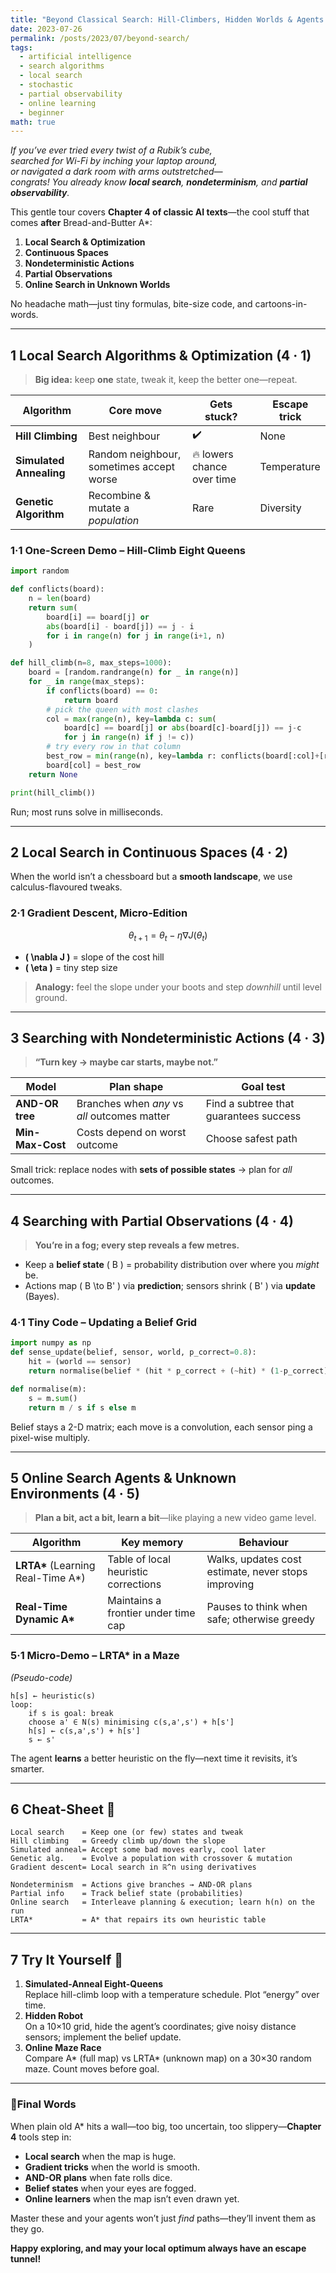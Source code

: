 ```yaml
---
title: "Beyond Classical Search: Hill-Climbers, Hidden Worlds & Agents That Learn on the Fly"
date: 2023-07-26
permalink: /posts/2023/07/beyond-search/
tags:
  - artificial intelligence
  - search algorithms
  - local search
  - stochastic
  - partial observability
  - online learning
  - beginner
math: true
---
```


*If you’ve ever tried every twist of a Rubik’s cube,  
searched for Wi-Fi by inching your laptop around,  
or navigated a dark room with arms outstretched—  
congrats! You already know **local search**, **nondeterminism**, and **partial observability**.*

This gentle tour covers **Chapter 4 of classic AI texts**—the cool stuff that comes **after** Bread-and-Butter A\*:

1. **Local Search & Optimization**  
2. **Continuous Spaces**  
3. **Nondeterministic Actions**  
4. **Partial Observations**  
5. **Online Search in Unknown Worlds**

No headache math—just tiny formulas, bite-size code, and cartoons-in-words.

---

## 1 Local Search Algorithms & Optimization (4 · 1)

> **Big idea:** keep **one** state, tweak it, keep the better one—repeat.

| Algorithm             | Core move             | Gets stuck? | Escape trick |
|-----------------------|-----------------------|-------------|--------------|
| **Hill Climbing**     | Best neighbour        | ✔️          | None         |
| **Simulated Annealing** | Random neighbour, sometimes accept worse | 🔥 lowers chance over time | Temperature |
| **Genetic Algorithm** | Recombine & mutate a *population* | Rare | Diversity |

### 1·1 One-Screen Demo – Hill-Climb Eight Queens

```python
import random

def conflicts(board):
    n = len(board)
    return sum(
        board[i] == board[j] or
        abs(board[i] - board[j]) == j - i
        for i in range(n) for j in range(i+1, n)
    )

def hill_climb(n=8, max_steps=1000):
    board = [random.randrange(n) for _ in range(n)]
    for _ in range(max_steps):
        if conflicts(board) == 0:
            return board
        # pick the queen with most clashes
        col = max(range(n), key=lambda c: sum(
            board[c] == board[j] or abs(board[c]-board[j]) == j-c
            for j in range(n) if j != c))
        # try every row in that column
        best_row = min(range(n), key=lambda r: conflicts(board[:col]+[r]+board[col+1:]))
        board[col] = best_row
    return None

print(hill_climb())
```

Run; most runs solve in milliseconds.

---

## 2 Local Search in **Continuous** Spaces (4 · 2)

When the world isn’t a chessboard but a **smooth landscape**, we use calculus-flavoured tweaks.

### 2·1 Gradient Descent, Micro-Edition

$$
\theta_{t+1} = \theta_t - \eta \nabla J(\theta_t)
$$

- **\( \nabla J \)** = slope of the cost hill  
- **\( \eta \)** = tiny step size

> **Analogy:** feel the slope under your boots and step *downhill* until level ground.

---

## 3 Searching with **Nondeterministic** Actions (4 · 3)

> **“Turn key → maybe car starts, maybe not.”**

| Model           | Plan shape | Goal test |
|-----------------|------------|-----------|
| **AND-OR tree** | Branches when *any* vs *all* outcomes matter | Find a subtree that guarantees success |
| **Min-Max-Cost**| Costs depend on worst outcome | Choose safest path |

Small trick: replace nodes with **sets of possible states** → plan for *all* outcomes.

---

## 4 Searching with **Partial Observations** (4 · 4)

> **You’re in a fog; every step reveals a few metres.**

- Keep a **belief state** \( B \) = probability distribution over where you *might* be.  
- Actions map \( B \to B' \) via **prediction**; sensors shrink \( B' \) via **update** (Bayes).

### 4·1 Tiny Code – Updating a Belief Grid

```python
import numpy as np
def sense_update(belief, sensor, world, p_correct=0.8):
    hit = (world == sensor)
    return normalise(belief * (hit * p_correct + (~hit) * (1-p_correct)))

def normalise(m):
    s = m.sum()
    return m / s if s else m
```

Belief stays a 2-D matrix; each move is a convolution, each sensor ping a pixel-wise multiply.

---

## 5 **Online** Search Agents & Unknown Environments (4 · 5)

> **Plan a bit, act a bit, learn a bit**—like playing a new video game level.

| Algorithm | Key memory       | Behaviour                           |
|-----------|------------------|-------------------------------------|
| **LRTA\*** (Learning Real-Time A\*) | Table of local heuristic corrections | Walks, updates cost estimate, never stops improving |
| **Real-Time Dynamic A\*** | Maintains a frontier under time cap | Pauses to think when safe; otherwise greedy |

### 5·1 Micro-Demo – LRTA\* in a Maze

*(Pseudo-code)*

```
h[s] ← heuristic(s)
loop:
    if s is goal: break
    choose a' ∈ N(s) minimising c(s,a',s') + h[s']
    h[s] ← c(s,a',s') + h[s']
    s ← s'
```

The agent **learns** a better heuristic on the fly—next time it revisits, it’s smarter.

---

## 6 Cheat-Sheet 🧾

```
Local search    = Keep one (or few) states and tweak
Hill climbing   = Greedy climb up/down the slope
Simulated anneal= Accept some bad moves early, cool later
Genetic alg.    = Evolve a population with crossover & mutation
Gradient descent= Local search in ℝ^n using derivatives

Nondeterminism  = Actions give branches → AND-OR plans
Partial info    = Track belief state (probabilities)
Online search   = Interleave planning & execution; learn h(n) on the run
LRTA*           = A* that repairs its own heuristic table
```

---

## 7 Try It Yourself 🧪

1. **Simulated-Anneal Eight-Queens**  
   Replace hill-climb loop with a temperature schedule. Plot “energy” over time.
2. **Hidden Robot**  
   On a 10×10 grid, hide the agent’s coordinates; give noisy distance sensors; implement the belief update.
3. **Online Maze Race**  
   Compare A\* (full map) vs LRTA\* (unknown map) on a 30×30 random maze. Count moves before goal.

---

### 🚀Final Words

When plain old A\* hits a wall—too big, too uncertain, too slippery—**Chapter 4** tools step in:

- **Local search** when the map is huge.
- **Gradient tricks** when the world is smooth.
- **AND-OR plans** when fate rolls dice.
- **Belief states** when your eyes are fogged.
- **Online learners** when the map isn’t even drawn yet.

Master these and your agents won’t just *find* paths—they’ll invent them as they go.

**Happy exploring, and may your local optimum always have an escape tunnel!**